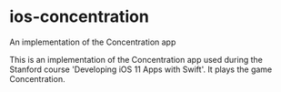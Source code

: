 # ios-concentration
An implementation of the Concentration app

This is an implementation of the Concentration app used during the Stanford course 'Developing iOS 11 Apps with Swift'. It plays the game Concentration.
